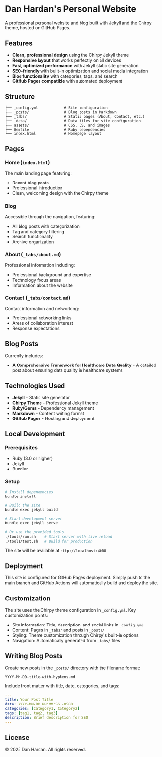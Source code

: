 # Dan Hardan's Personal Website

A professional personal website and blog built with Jekyll and the Chirpy theme, hosted on GitHub Pages.

## Features

- **Clean, professional design** using the Chirpy Jekyll theme
- **Responsive layout** that works perfectly on all devices
- **Fast, optimized performance** with Jekyll static site generation
- **SEO-friendly** with built-in optimization and social media integration
- **Blog functionality** with categories, tags, and search
- **GitHub Pages compatible** with automated deployment

## Structure

```
├── _config.yml            # Site configuration
├── _posts/                # Blog posts in Markdown
├── _tabs/                 # Static pages (About, Contact, etc.)
├── _data/                 # Data files for site configuration
├── assets/                # CSS, JS, and images
├── Gemfile                # Ruby dependencies
└── index.html             # Homepage layout
```

## Pages

### Home (`index.html`)
The main landing page featuring:
- Recent blog posts
- Professional introduction
- Clean, welcoming design with the Chirpy theme

### Blog
Accessible through the navigation, featuring:
- All blog posts with categorization
- Tag and category filtering
- Search functionality
- Archive organization

### About (`_tabs/about.md`)
Professional information including:
- Professional background and expertise
- Technology focus areas
- Information about the website

### Contact (`_tabs/contact.md`)
Contact information and networking:
- Professional networking links
- Areas of collaboration interest
- Response expectations

## Blog Posts

Currently includes:
- **A Comprehensive Framework for Healthcare Data Quality** - A detailed post about ensuring data quality in healthcare systems

## Technologies Used

- **Jekyll** - Static site generator
- **Chirpy Theme** - Professional Jekyll theme
- **Ruby/Gems** - Dependency management
- **Markdown** - Content writing format
- **GitHub Pages** - Hosting and deployment

## Local Development

### Prerequisites
- Ruby (3.0 or higher)
- Jekyll
- Bundler

### Setup
```bash
# Install dependencies
bundle install

# Build the site
bundle exec jekyll build

# Start development server
bundle exec jekyll serve

# Or use the provided tools
./tools/run.sh    # Start server with live reload
./tools/test.sh   # Build for production
```

The site will be available at `http://localhost:4000`

## Deployment

This site is configured for GitHub Pages deployment. Simply push to the main branch and GitHub Actions will automatically build and deploy the site.

## Customization

The site uses the Chirpy theme configuration in `_config.yml`. Key customization points:

- Site information: Title, description, and social links in `_config.yml`
- Content: Pages in `_tabs/` and posts in `_posts/`
- Styling: Theme customization through Chirpy's built-in options
- Navigation: Automatically generated from `_tabs/` files

## Writing Blog Posts

Create new posts in the `_posts/` directory with the filename format:
```
YYYY-MM-DD-title-with-hyphens.md
```

Include front matter with title, date, categories, and tags:
```yaml
---
title: Your Post Title
date: YYYY-MM-DD HH:MM:SS -0500
categories: [Category1, Category2]
tags: [tag1, tag2, tag3]
description: Brief description for SEO
---
```

## License

© 2025 Dan Hardan. All rights reserved.
